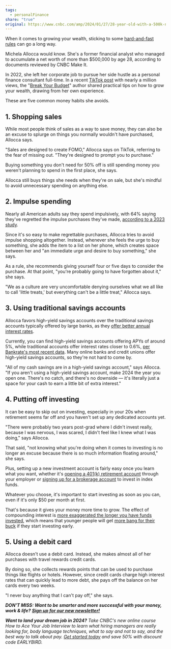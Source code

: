 ```yaml
---
tags:
  - personalFinance
share: "true"
original: https://www.cnbc.com/amp/2024/01/27/28-year-old-with-a-500k-net-worth-5-things-i-never-do-with-my-money.html
---
```


When it comes to growing your wealth, sticking to some [hard-and-fast rules](https://www.cnbc.com/2023/04/14/3-money-rules-to-build-wealth-and-enjoy-life.html) can go a long way.

Michela Allocca would know. She's a former financial analyst who managed to accumulate a net worth of more than $500,000 by age 28, according to documents reviewed by CNBC Make It.

In 2022, she left her corporate job to pursue her side hustle as a personal finance consultant full-time. In a recent [TikTok post](https://www.tiktok.com/@breakyourbudget/video/7322151464183303466) with nearly a million views, the "[Break Your Budget](https://breakyourbudget.com/book)" author shared practical tips on how to grow your wealth, drawing from her own experience.

These are five common money habits she avoids.

## 1. Shopping sales 

While most people think of sales as a way to save money, they can also be an excuse to splurge on things you normally wouldn't have purchased, Allocca says.

"Sales are designed to create FOMO," Allocca says on TikTok, referring to the fear of missing out. "They're designed to prompt you to purchase."

Buying something you don't need for 50% off is still spending money you weren't planning to spend in the first place, she says.

Allocca still buys things she needs when they're on sale, but she's mindful to avoid unnecessary spending on anything else.

## 2. Impulse spending

Nearly all American adults say they spend impulsively, with 64% saying they've regretted the impulse purchases they've made, [according to a 2023 study](https://www.prnewswire.com/news-releases/from-little-treats-to-trouble-new-study-exposes-the-hidden-financial-impacts-of-impulsive-spending-301896365.html).

Since it's so easy to make regrettable purchases, Allocca tries to avoid impulse shopping altogether. Instead, whenever she feels the urge to buy something, she adds the item to a list on her phone, which creates space between her and "an immediate urge and desire to buy something," she says.

As a rule, she recommends giving yourself four or five days to consider the purchase. At that point, "you're probably going to have forgotten about it," she says.

"We as a culture are very uncomfortable denying ourselves what we all like to call 'little treats,' but everything can't be a little treat," Allocca says.

## 3. Using traditional savings accounts

Allocca favors high-yield savings accounts over the traditional savings accounts typically offered by large banks, as they [offer better annual interest rates](https://www.cnbc.com/2023/11/03/wealth-management-expert-no-1-myth-about-high-yield-savings-accounts.html).

Currently, you can find high-yield savings accounts offering APYs of around 5%, while traditional accounts offer interest rates closer to 0.6%, [per Bankrate's most recent data](https://www.bankrate.com/banking/savings/average-savings-interest-rates/). Many online banks and credit unions offer high-yield savings accounts, so they're not hard to come by.

"All of my cash savings are in a high-yield savings account," says Allocca. "If you aren't using a high-yield savings account, make 2024 the year you open one. There's no catch, and there's no downside — it's literally just a space for your cash to earn a little bit of extra interest."

## 4. Putting off investing

It can be easy to skip out on investing, especially in your 20s when retirement seems far off and you haven't set up any dedicated accounts yet.

"There were probably two years post-grad where I didn't invest really, because I was nervous, I was scared, I didn't feel like I knew what I was doing," says Allocca.

That said, "not knowing what you're doing when it comes to investing is no longer an excuse because there is so much information floating around," she says. 

Plus, setting up a new investment account is fairly easy once you learn what you want, whether it's [opening a 401(k) retirement account](https://www.cnbc.com/2020/01/09/exactly-how-to-pick-investments-for-your-401k.html) through your employer or [signing up for a brokerage account](https://www.cnbc.com/2023/04/19/how-to-open-a-brokerage-account.html) to invest in index funds.

Whatever you choose, it's important to start investing as soon as you can, even if it's only $50 per month at first.

That's because it gives your money more time to grow. The effect of compounding interest is [more exaggerated the longer you have funds invested](https://www.cnbc.com/2022/08/12/chart-why-an-investors-greatest-asset-is-time.html), which means that younger people will get [more bang for their buck](https://www.cnbc.com/2024/01/05/suze-orman-young-people-dont-get-compound-interest.html) if they start investing early.

## 5. Using a debit card

Allocca doesn't use a debit card. Instead, she makes almost all of her purchases with travel rewards credit cards. 

By doing so, she collects rewards points that can be used to purchase things like flights or hotels. However, since credit cards charge high interest rates that can quickly lead to more debt, she pays off the balance on her cards every two weeks.

"I never buy anything that I can't pay off," she says.

_**DON'T MISS: Want to be smarter and more successful with your money, work & life?**_ [_**Sign up for our new newsletter!**_](https://www.cnbc.com/makeitnewsletter/)

_**Want to land your dream job in 2024?** Take CNBC's new online course How to Ace Your Job Interview to learn what hiring managers are really looking for, body language techniques, what to say and not to say, and the best way to talk about pay._ [_Get started today_](https://cnb.cx/4aG1Iiy) _and save 50% with discount code EARLYBIRD._